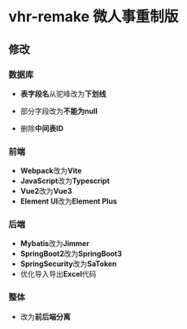 # vhr-remake 微人事重制版

## 修改

### 数据库

* **表字段名**从驼峰改为**下划线**

* 部分字段改为**不能为null**

* 删除**中间表ID**

### 前端

* **Webpack**改为**Vite**
* **JavaScript**改为**Typescript**
* **Vue2**改为**Vue3**
* **Element UI**改为**Element Plus**

### 后端

* **Mybatis**改为**Jimmer**
* **SpringBoot2**改为**SpringBoot3**
* **SpringSecurity**改为**SaToken**
*  优化导入导出**Excel**代码

### 整体

- 改为**前后端分离**